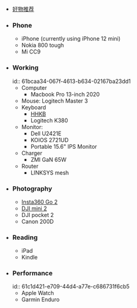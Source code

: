 - [好物推荐](https://dub.sh/geek)
- ### Phone
	- iPhone (currently using iPhone 12 mini)
	- Nokia 800 tough
	- Mi CC9
- ### Working
  id:: 61bcaa34-067f-4613-b634-02167ba23dd1
	- Computer
		- Macbook Pro 13-inch 2020
	- Mouse: Logitech Master 3
	- Keyboard
		- [HHKB](https://youtu.be/K2GN_LY3Jjw)
		- Logitech K380
	- Monitor:
		- Dell U2421E
		- KOIOS 2721UD
		- Portable 15.6" IPS Monitor
	- Charger
		- ZMI GaN 65W
	- Router
		- LINKSYS mesh
- ### Photography
	- [Insta360 Go 2](https://youtu.be/gzycSGDScfQ)
	- [DJI mini 2](https://youtu.be/ykj3ZToXRMA)
	- DJI pocket 2
	- Canon 200D
- ### Reading
	- iPad
	- Kindle
- ### Performance
  id:: 61c1d421-e709-44d4-a77e-c686731f6cb5
	- Apple Watch
	- Garmin Enduro